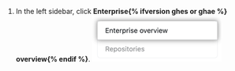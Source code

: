 1. In the left sidebar, click **Enterprise{% ifversion ghes or ghae %} overview{% endif %}**.
  ![Enterprise{% ifversion ghes or ghae %} overview{% endif %} tab in the Site admin settings](/assets/images/enterprise/site-admin-settings/enterprise-tab.png)
